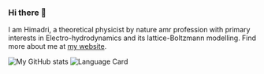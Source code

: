 ### Hi there 👋

<!--
**hsbasu/hsbasu** is a ✨ _special_ ✨ repository because its `README.md` (this file) appears on your GitHub profile.

Here are some ideas to get you started:

- 🔭 I’m currently working on ...
- 🌱 I’m currently learning ...
- 👯 I’m looking to collaborate on ...
- 🤔 I’m looking for help with ...
- 💬 Ask me about ...
- 📫 How to reach me: ...
- 😄 Pronouns: ...
- ⚡ Fun fact: ...
-->

I am Himadri, a theoretical physicist by nature amr profession with primary interests in Electro-hydrodynamics and its lattice-Boltzmann modelling. Find more about me at [my website][1].

![My GitHub stats][2] ![Language Card][3]

<!--
<img align="center" src="https://github-readme-stats.vercel.app/api?username=hsbasu&custom_title=my%20contributions%20:&show_icons=true&title_color=bbbbbb&text_color=dddddd&icon_color=990000&bg_color=111111" />
<img align="center" src="https://github-readme-stats.vercel.app/api/top-langs/?username=hsbasu&langs_count=8&title_color=bbbbbb&text_color=dddddd&icon_color=990000&layout=compact&bg_color=B0E0E6" />
-->

[1]: https://hsbasu.github.io
[2]: https://github-readme-stats.vercel.app/api?username=hsbasu&custom_title=My%20GitHub%20stats:&show_icons=true&theme=tokyonight&count_private=1
[3]: https://github-readme-stats.vercel.app/api/top-langs/?username=hsbasu&langs_count=8&theme=tokyonight&layout=compact&bg_color=B0E0E6&text_color=2C001E
